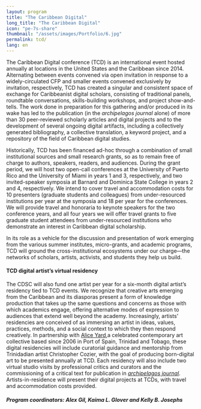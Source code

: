 ```yaml
---
layout: program
title: "The Caribbean Digital"
long_title: "The Caribbean Digital"
icon: "pe-7s-share"
thumbnail: "/assets/images/Portfolio/6.jpg"
permalink: tcd/
lang: en
---
```


<div class="portfolio-details">
    <p>The Caribbean Digital conference (TCD) is an international event hosted annually at locations in the United States and the Caribbean since 2014. Alternating between events convened via open invitation in response to a widely-circulated CFP and smaller events convened exclusively by invitation, respectively, TCD has created a singular and consistent space of exchange for Caribbeanist digital scholars, consisting of traditional panels, roundtable conversations, skills-building workshops, and project show-and-tells. The work done in preparation for this gathering and/or produced in its wake has led to the publication (in the <i>archipelagos journal</i> alone) of more than 30 peer-reviewed scholarly articles and digital projects and to the development of several ongoing digital artifacts, including a collectively generated bibliography, a collective translation, a keyword project, and a repository of the field of Caribbean digital studies.</p>
    <p>Historically, TCD has been financed ad-hoc through a combination of small institutional sources and small research grants, so as to remain free of charge to authors, speakers, readers, and audiences. During the grant period, we will host two open-call conferences at the University of Puerto Rico and the University of Miami in years 1 and 3, respectively, and two invited-speaker symposia at Barnard and Dominica State College in years 2 and 4, respectively. We intend to cover travel and accommodation costs for 10 presenters (graduate students and colleagues) from under-resourced institutions per year at the symposia and 18 per year for the conferences. We will provide travel and honoraria to keynote speakers for the two conference years, and all four years we will offer travel grants to five graduate student attendees from under-resourced institutions who demonstrate an interest in Caribbean digital scholarship.</p>
    <p>In its role as a vehicle for the discussion and presentation of work emerging from the various summer institutes, micro-grants, and academic programs, TCD will ground the cross-institutional ecosystems under our charge—the networks of scholars, artists, activists, and students they help us build.</p>
    <h4>TCD digital artist’s virtual residency</h4>
    <p>The CDSC will also fund one artist per year for a six-month digital artist’s residency tied to TCD events. We recognize that creative arts emerging from the Caribbean and its diasporas present a form of knowledge production that takes up the same questions and concerns as those with which academics engage, offering alternative modes of expression to audiences that extend well beyond the academy. Increasingly, artists’ residencies are conceived of as immersing an artist in ideas, values, practices, methods, and a social context to which they then respond creatively. In partnership with <a href="http://aliceyard.blogspot.com/" target="_blank">Alice Yard</a>,a celebrated contemporary art collective based since 2006 in Port of Spain, Trinidad and Tobago, these digital residencies will include curatorial guidance and mentorship from Trinidadian artist Christopher Cozier, with the goal of producing born-digital art to be presented annually at TCD. Each residency will also include two virtual studio visits by professional critics and curators and the commissioning of a critical text for publication in <a href="https://archipelagosjournal.org/" targe="_blank"><i>archipelagos journal</i></a>. Artists-in-residence will present their digital projects at TCDs, with travel and accommodation costs provided.</p>
    <div><h5>Program coordinators: Alex Gil, Kaima L. Glover and Kelly B. Josephs</h5></div>
</div>
